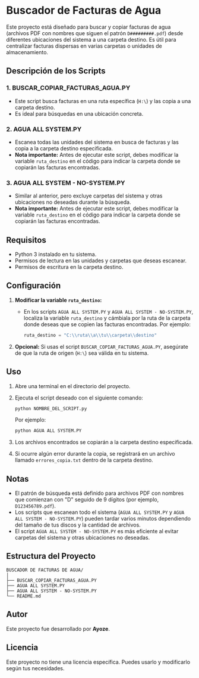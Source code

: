 # Buscador de Facturas de Agua

Este proyecto está diseñado para buscar y copiar facturas de agua (archivos PDF con nombres que siguen el patrón `D#########.pdf`) desde diferentes ubicaciones del sistema a una carpeta destino. Es útil para centralizar facturas dispersas en varias carpetas o unidades de almacenamiento.

## Descripción de los Scripts

### 1. **BUSCAR_COPIAR_FACTURAS_AGUA.PY**
- Este script busca facturas en una ruta específica (`H:\`) y las copia a una carpeta destino.
- Es ideal para búsquedas en una ubicación concreta.

### 2. **AGUA ALL SYSTEM.PY**
- Escanea todas las unidades del sistema en busca de facturas y las copia a la carpeta destino especificada.
- **Nota importante:** Antes de ejecutar este script, debes modificar la variable `ruta_destino` en el código para indicar la carpeta donde se copiarán las facturas encontradas.

### 3. **AGUA ALL SYSTEM - NO-SYSTEM.PY**
- Similar al anterior, pero excluye carpetas del sistema y otras ubicaciones no deseadas durante la búsqueda.
- **Nota importante:** Antes de ejecutar este script, debes modificar la variable `ruta_destino` en el código para indicar la carpeta donde se copiarán las facturas encontradas.

## Requisitos

- Python 3 instalado en tu sistema.
- Permisos de lectura en las unidades y carpetas que deseas escanear.
- Permisos de escritura en la carpeta destino.

## Configuración

1. **Modificar la variable `ruta_destino`:**
   - En los scripts `AGUA ALL SYSTEM.PY` y `AGUA ALL SYSTEM - NO-SYSTEM.PY`, localiza la variable `ruta_destino` y cámbiala por la ruta de la carpeta donde deseas que se copien las facturas encontradas. Por ejemplo:

     ```python
     ruta_destino = "C:\\ruta\\a\\tu\\carpeta\\destino"
     ```

2. **Opcional:** Si usas el script `BUSCAR_COPIAR_FACTURAS_AGUA.PY`, asegúrate de que la ruta de origen (`H:\`) sea válida en tu sistema.

## Uso

1. Abre una terminal en el directorio del proyecto.
2. Ejecuta el script deseado con el siguiente comando:

   ```sh
   python NOMBRE_DEL_SCRIPT.py
   ```

   Por ejemplo:

   ```sh
   python AGUA ALL SYSTEM.PY
   ```

3. Los archivos encontrados se copiarán a la carpeta destino especificada.
4. Si ocurre algún error durante la copia, se registrará en un archivo llamado `errores_copia.txt` dentro de la carpeta destino.

## Notas

- El patrón de búsqueda está definido para archivos PDF con nombres que comienzan con "D" seguido de 9 dígitos (por ejemplo, `D123456789.pdf`).
- Los scripts que escanean todo el sistema (`AGUA ALL SYSTEM.PY` y `AGUA ALL SYSTEM - NO-SYSTEM.PY`) pueden tardar varios minutos dependiendo del tamaño de tus discos y la cantidad de archivos.
- El script `AGUA ALL SYSTEM - NO-SYSTEM.PY` es más eficiente al evitar carpetas del sistema y otras ubicaciones no deseadas.

## Estructura del Proyecto

```
BUSCADOR DE FACTURAS DE AGUA/
│
├── BUSCAR_COPIAR_FACTURAS_AGUA.PY
├── AGUA ALL SYSTEM.PY
├── AGUA ALL SYSTEM - NO-SYSTEM.PY
└── README.md
```

## Autor

Este proyecto fue desarrollado por **Ayoze**.

## Licencia

Este proyecto no tiene una licencia específica. Puedes usarlo y modificarlo según tus necesidades.
